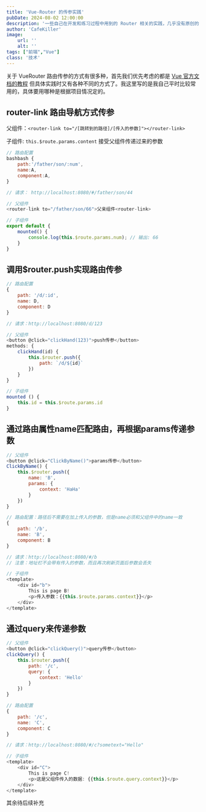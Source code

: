 ```yaml
---
title: 'Vue-Router 的传参实践'
pubDate: 2024-08-02 12:00:00
description: '一些自己在开发和练习过程中用到的 Router 相关的实践，几乎没有原创的，都是「偷袭」老前辈的(#^.^#)，毕竟这些东西都是非常成熟的了，我也造不出新花样了'
author: 'CafeKiller'
image:
    url: ''
    alt: ''
tags: ["前端","Vue"]
class: '技术'
---
```


关于 VueRouter 路由传参的方式有很多种，首先我们优先考虑的都是 [Vue 官方文档的教程](https://v3.router.vuejs.org/zh/guide/essentials/passing-props.html) 但具体实践时又有各种不同的方式了。我这里写的是我自己平时比较常用的，具体要用哪种是根据项目情况定的。

## router-link 路由导航方式传参

父组件：`<router-link to="/[跳转到的路径]/[传入的参数]"></router-link>`

子组件: `this.$route.params.content` 接受父组件传递过来的参数

```javascript
// 路由配置
bashbash { 
    path:'/father/son/:num',
    name:A,
    component:A,
}

// 请求： http://localhost:8080/#/father/son/44

// 父组件
<router-link to="/father/son/66">父亲组件<router-link>

// 子组件
export default {
    mounted() {
        console.log(this.$route.params.num); // 输出: 66
    }
}
```

## 调用$router.push实现路由传参

```javascript
// 路由配置 
{
    path: '/d/:id', 
    name: D, 
    component: D
}

// 请求：http://localhost:8080/d/123

// 父组件
<button @click="clickHand(123)">push传参</button>
methods: {
    clickHand(id) {
        this.$router.push({
            path: `/d/${id}`
        })
    }
}

// 子组件
mounted () {
    this.id = this.$route.params.id
}
```

## 通过路由属性name匹配路由，再根据params传递参数

```javascript
// 父组件
<button @click="ClickByName()">params传参</button>
ClickByName() {
    this.$router.push({
        name: 'B',
        params: {
            context: 'HaHa'
        }
    })
}

// 路由配置：路径后不需要在加上传入的参数，但是name必须和父组件中的name一致
{
    path: '/b', 
    name: 'B', 
    component: B
}

// 请求：http://localhost:8080/#/b
// 注意：地址栏不会带有传入的参数，而且再次刷新页面后参数会丢失

// 子组件
<template>
    <div id="b">
        This is page B!
        <p>传入参数：{{this.$route.params.context}}</p>
    </div>
</template>
```

## 通过query来传递参数

```javascript
// 父组件
<button @click="clickQuery()">query传参</button>
clickQuery() {
    this.$router.push({
        path: '/c',
        query: {
            context: 'Hello'
        }
    })
}

// 路由配置
{
    path: '/c', 
    name: 'C', 
    component: C
}

// 请求：http://localhost:8080/#/c?sometext="Hello"

// 子组件
<template>
    <div id="C">
        This is page C!
        <p>这是父组件传入的数据: {{this.$route.query.context}}</p>
    </div>
</template>
```

其余待后续补充